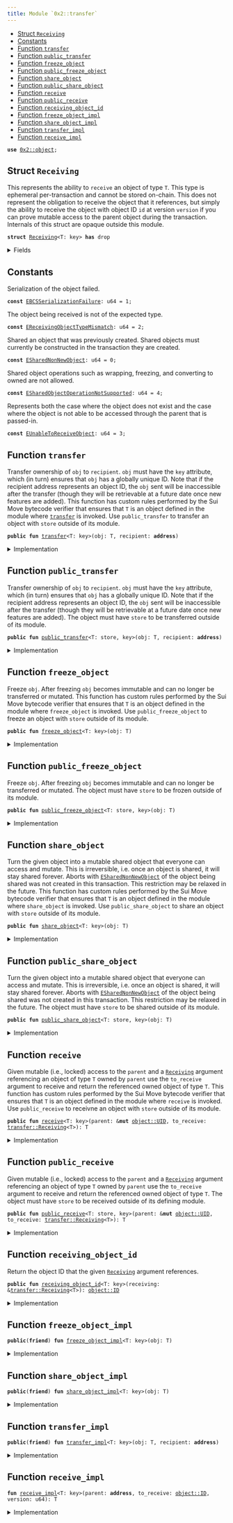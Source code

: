 ```yaml
---
title: Module `0x2::transfer`
---
```




-  [Struct `Receiving`](#0x2_transfer_Receiving)
-  [Constants](#@Constants_0)
-  [Function `transfer`](#0x2_transfer_transfer)
-  [Function `public_transfer`](#0x2_transfer_public_transfer)
-  [Function `freeze_object`](#0x2_transfer_freeze_object)
-  [Function `public_freeze_object`](#0x2_transfer_public_freeze_object)
-  [Function `share_object`](#0x2_transfer_share_object)
-  [Function `public_share_object`](#0x2_transfer_public_share_object)
-  [Function `receive`](#0x2_transfer_receive)
-  [Function `public_receive`](#0x2_transfer_public_receive)
-  [Function `receiving_object_id`](#0x2_transfer_receiving_object_id)
-  [Function `freeze_object_impl`](#0x2_transfer_freeze_object_impl)
-  [Function `share_object_impl`](#0x2_transfer_share_object_impl)
-  [Function `transfer_impl`](#0x2_transfer_transfer_impl)
-  [Function `receive_impl`](#0x2_transfer_receive_impl)


<pre><code><b>use</b> <a href="../sui-framework/object.md#0x2_object">0x2::object</a>;
</code></pre>



<a name="0x2_transfer_Receiving"></a>

## Struct `Receiving`

This represents the ability to <code>receive</code> an object of type <code>T</code>.
This type is ephemeral per-transaction and cannot be stored on-chain.
This does not represent the obligation to receive the object that it
references, but simply the ability to receive the object with object ID
<code>id</code> at version <code>version</code> if you can prove mutable access to the parent
object during the transaction.
Internals of this struct are opaque outside this module.


<pre><code><b>struct</b> <a href="../sui-framework/transfer.md#0x2_transfer_Receiving">Receiving</a>&lt;T: key&gt; <b>has</b> drop
</code></pre>



<details>
<summary>Fields</summary>


<dl>
<dt>
<code>id: <a href="../sui-framework/object.md#0x2_object_ID">object::ID</a></code>
</dt>
<dd>

</dd>
<dt>
<code>version: u64</code>
</dt>
<dd>

</dd>
</dl>


</details>

<a name="@Constants_0"></a>

## Constants


<a name="0x2_transfer_EBCSSerializationFailure"></a>

Serialization of the object failed.


<pre><code><b>const</b> <a href="../sui-framework/transfer.md#0x2_transfer_EBCSSerializationFailure">EBCSSerializationFailure</a>: u64 = 1;
</code></pre>



<a name="0x2_transfer_EReceivingObjectTypeMismatch"></a>

The object being received is not of the expected type.


<pre><code><b>const</b> <a href="../sui-framework/transfer.md#0x2_transfer_EReceivingObjectTypeMismatch">EReceivingObjectTypeMismatch</a>: u64 = 2;
</code></pre>



<a name="0x2_transfer_ESharedNonNewObject"></a>

Shared an object that was previously created. Shared objects must currently
be constructed in the transaction they are created.


<pre><code><b>const</b> <a href="../sui-framework/transfer.md#0x2_transfer_ESharedNonNewObject">ESharedNonNewObject</a>: u64 = 0;
</code></pre>



<a name="0x2_transfer_ESharedObjectOperationNotSupported"></a>

Shared object operations such as wrapping, freezing, and converting to owned are not allowed.


<pre><code><b>const</b> <a href="../sui-framework/transfer.md#0x2_transfer_ESharedObjectOperationNotSupported">ESharedObjectOperationNotSupported</a>: u64 = 4;
</code></pre>



<a name="0x2_transfer_EUnableToReceiveObject"></a>

Represents both the case where the object does not exist and the case where the object is not
able to be accessed through the parent that is passed-in.


<pre><code><b>const</b> <a href="../sui-framework/transfer.md#0x2_transfer_EUnableToReceiveObject">EUnableToReceiveObject</a>: u64 = 3;
</code></pre>



<a name="0x2_transfer_transfer"></a>

## Function `transfer`

Transfer ownership of <code>obj</code> to <code>recipient</code>. <code>obj</code> must have the <code>key</code> attribute,
which (in turn) ensures that <code>obj</code> has a globally unique ID. Note that if the recipient
address represents an object ID, the <code>obj</code> sent will be inaccessible after the transfer
(though they will be retrievable at a future date once new features are added).
This function has custom rules performed by the Sui Move bytecode verifier that ensures
that <code>T</code> is an object defined in the module where <code><a href="../sui-framework/transfer.md#0x2_transfer">transfer</a></code> is invoked. Use
<code>public_transfer</code> to transfer an object with <code>store</code> outside of its module.


<pre><code><b>public</b> <b>fun</b> <a href="../sui-framework/transfer.md#0x2_transfer">transfer</a>&lt;T: key&gt;(obj: T, recipient: <b>address</b>)
</code></pre>



<details>
<summary>Implementation</summary>


<pre><code><b>public</b> <b>fun</b> <a href="../sui-framework/transfer.md#0x2_transfer">transfer</a>&lt;T: key&gt;(obj: T, recipient: <b>address</b>) {
    <a href="../sui-framework/transfer.md#0x2_transfer_transfer_impl">transfer_impl</a>(obj, recipient)
}
</code></pre>



</details>

<a name="0x2_transfer_public_transfer"></a>

## Function `public_transfer`

Transfer ownership of <code>obj</code> to <code>recipient</code>. <code>obj</code> must have the <code>key</code> attribute,
which (in turn) ensures that <code>obj</code> has a globally unique ID. Note that if the recipient
address represents an object ID, the <code>obj</code> sent will be inaccessible after the transfer
(though they will be retrievable at a future date once new features are added).
The object must have <code>store</code> to be transferred outside of its module.


<pre><code><b>public</b> <b>fun</b> <a href="../sui-framework/transfer.md#0x2_transfer_public_transfer">public_transfer</a>&lt;T: store, key&gt;(obj: T, recipient: <b>address</b>)
</code></pre>



<details>
<summary>Implementation</summary>


<pre><code><b>public</b> <b>fun</b> <a href="../sui-framework/transfer.md#0x2_transfer_public_transfer">public_transfer</a>&lt;T: key + store&gt;(obj: T, recipient: <b>address</b>) {
    <a href="../sui-framework/transfer.md#0x2_transfer_transfer_impl">transfer_impl</a>(obj, recipient)
}
</code></pre>



</details>

<a name="0x2_transfer_freeze_object"></a>

## Function `freeze_object`

Freeze <code>obj</code>. After freezing <code>obj</code> becomes immutable and can no longer be transferred or
mutated.
This function has custom rules performed by the Sui Move bytecode verifier that ensures
that <code>T</code> is an object defined in the module where <code>freeze_object</code> is invoked. Use
<code>public_freeze_object</code> to freeze an object with <code>store</code> outside of its module.


<pre><code><b>public</b> <b>fun</b> <a href="../sui-framework/transfer.md#0x2_transfer_freeze_object">freeze_object</a>&lt;T: key&gt;(obj: T)
</code></pre>



<details>
<summary>Implementation</summary>


<pre><code><b>public</b> <b>fun</b> <a href="../sui-framework/transfer.md#0x2_transfer_freeze_object">freeze_object</a>&lt;T: key&gt;(obj: T) {
    <a href="../sui-framework/transfer.md#0x2_transfer_freeze_object_impl">freeze_object_impl</a>(obj)
}
</code></pre>



</details>

<a name="0x2_transfer_public_freeze_object"></a>

## Function `public_freeze_object`

Freeze <code>obj</code>. After freezing <code>obj</code> becomes immutable and can no longer be transferred or
mutated.
The object must have <code>store</code> to be frozen outside of its module.


<pre><code><b>public</b> <b>fun</b> <a href="../sui-framework/transfer.md#0x2_transfer_public_freeze_object">public_freeze_object</a>&lt;T: store, key&gt;(obj: T)
</code></pre>



<details>
<summary>Implementation</summary>


<pre><code><b>public</b> <b>fun</b> <a href="../sui-framework/transfer.md#0x2_transfer_public_freeze_object">public_freeze_object</a>&lt;T: key + store&gt;(obj: T) {
    <a href="../sui-framework/transfer.md#0x2_transfer_freeze_object_impl">freeze_object_impl</a>(obj)
}
</code></pre>



</details>

<a name="0x2_transfer_share_object"></a>

## Function `share_object`

Turn the given object into a mutable shared object that everyone can access and mutate.
This is irreversible, i.e. once an object is shared, it will stay shared forever.
Aborts with <code><a href="../sui-framework/transfer.md#0x2_transfer_ESharedNonNewObject">ESharedNonNewObject</a></code> of the object being shared was not created in this
transaction. This restriction may be relaxed in the future.
This function has custom rules performed by the Sui Move bytecode verifier that ensures
that <code>T</code> is an object defined in the module where <code>share_object</code> is invoked. Use
<code>public_share_object</code> to share an object with <code>store</code> outside of its module.


<pre><code><b>public</b> <b>fun</b> <a href="../sui-framework/transfer.md#0x2_transfer_share_object">share_object</a>&lt;T: key&gt;(obj: T)
</code></pre>



<details>
<summary>Implementation</summary>


<pre><code><b>public</b> <b>fun</b> <a href="../sui-framework/transfer.md#0x2_transfer_share_object">share_object</a>&lt;T: key&gt;(obj: T) {
    <a href="../sui-framework/transfer.md#0x2_transfer_share_object_impl">share_object_impl</a>(obj)
}
</code></pre>



</details>

<a name="0x2_transfer_public_share_object"></a>

## Function `public_share_object`

Turn the given object into a mutable shared object that everyone can access and mutate.
This is irreversible, i.e. once an object is shared, it will stay shared forever.
Aborts with <code><a href="../sui-framework/transfer.md#0x2_transfer_ESharedNonNewObject">ESharedNonNewObject</a></code> of the object being shared was not created in this
transaction. This restriction may be relaxed in the future.
The object must have <code>store</code> to be shared outside of its module.


<pre><code><b>public</b> <b>fun</b> <a href="../sui-framework/transfer.md#0x2_transfer_public_share_object">public_share_object</a>&lt;T: store, key&gt;(obj: T)
</code></pre>



<details>
<summary>Implementation</summary>


<pre><code><b>public</b> <b>fun</b> <a href="../sui-framework/transfer.md#0x2_transfer_public_share_object">public_share_object</a>&lt;T: key + store&gt;(obj: T) {
    <a href="../sui-framework/transfer.md#0x2_transfer_share_object_impl">share_object_impl</a>(obj)
}
</code></pre>



</details>

<a name="0x2_transfer_receive"></a>

## Function `receive`

Given mutable (i.e., locked) access to the <code>parent</code> and a <code><a href="../sui-framework/transfer.md#0x2_transfer_Receiving">Receiving</a></code> argument
referencing an object of type <code>T</code> owned by <code>parent</code> use the <code>to_receive</code>
argument to receive and return the referenced owned object of type <code>T</code>.
This function has custom rules performed by the Sui Move bytecode verifier that ensures
that <code>T</code> is an object defined in the module where <code>receive</code> is invoked. Use
<code>public_receive</code> to receivne an object with <code>store</code> outside of its module.


<pre><code><b>public</b> <b>fun</b> <a href="../sui-framework/transfer.md#0x2_transfer_receive">receive</a>&lt;T: key&gt;(parent: &<b>mut</b> <a href="../sui-framework/object.md#0x2_object_UID">object::UID</a>, to_receive: <a href="../sui-framework/transfer.md#0x2_transfer_Receiving">transfer::Receiving</a>&lt;T&gt;): T
</code></pre>



<details>
<summary>Implementation</summary>


<pre><code><b>public</b> <b>fun</b> <a href="../sui-framework/transfer.md#0x2_transfer_receive">receive</a>&lt;T: key&gt;(parent: &<b>mut</b> UID, to_receive: <a href="../sui-framework/transfer.md#0x2_transfer_Receiving">Receiving</a>&lt;T&gt;): T {
    <b>let</b> <a href="../sui-framework/transfer.md#0x2_transfer_Receiving">Receiving</a> {
        id,
        version,
    } = to_receive;
    <a href="../sui-framework/transfer.md#0x2_transfer_receive_impl">receive_impl</a>(<a href="../sui-framework/object.md#0x2_object_uid_to_address">object::uid_to_address</a>(parent), id, version)
}
</code></pre>



</details>

<a name="0x2_transfer_public_receive"></a>

## Function `public_receive`

Given mutable (i.e., locked) access to the <code>parent</code> and a <code><a href="../sui-framework/transfer.md#0x2_transfer_Receiving">Receiving</a></code> argument
referencing an object of type <code>T</code> owned by <code>parent</code> use the <code>to_receive</code>
argument to receive and return the referenced owned object of type <code>T</code>.
The object must have <code>store</code> to be received outside of its defining module.


<pre><code><b>public</b> <b>fun</b> <a href="../sui-framework/transfer.md#0x2_transfer_public_receive">public_receive</a>&lt;T: store, key&gt;(parent: &<b>mut</b> <a href="../sui-framework/object.md#0x2_object_UID">object::UID</a>, to_receive: <a href="../sui-framework/transfer.md#0x2_transfer_Receiving">transfer::Receiving</a>&lt;T&gt;): T
</code></pre>



<details>
<summary>Implementation</summary>


<pre><code><b>public</b> <b>fun</b> <a href="../sui-framework/transfer.md#0x2_transfer_public_receive">public_receive</a>&lt;T: key + store&gt;(parent: &<b>mut</b> UID, to_receive: <a href="../sui-framework/transfer.md#0x2_transfer_Receiving">Receiving</a>&lt;T&gt;): T {
    <b>let</b> <a href="../sui-framework/transfer.md#0x2_transfer_Receiving">Receiving</a> {
        id,
        version,
    } = to_receive;
    <a href="../sui-framework/transfer.md#0x2_transfer_receive_impl">receive_impl</a>(<a href="../sui-framework/object.md#0x2_object_uid_to_address">object::uid_to_address</a>(parent), id, version)
}
</code></pre>



</details>

<a name="0x2_transfer_receiving_object_id"></a>

## Function `receiving_object_id`

Return the object ID that the given <code><a href="../sui-framework/transfer.md#0x2_transfer_Receiving">Receiving</a></code> argument references.


<pre><code><b>public</b> <b>fun</b> <a href="../sui-framework/transfer.md#0x2_transfer_receiving_object_id">receiving_object_id</a>&lt;T: key&gt;(receiving: &<a href="../sui-framework/transfer.md#0x2_transfer_Receiving">transfer::Receiving</a>&lt;T&gt;): <a href="../sui-framework/object.md#0x2_object_ID">object::ID</a>
</code></pre>



<details>
<summary>Implementation</summary>


<pre><code><b>public</b> <b>fun</b> <a href="../sui-framework/transfer.md#0x2_transfer_receiving_object_id">receiving_object_id</a>&lt;T: key&gt;(receiving: &<a href="../sui-framework/transfer.md#0x2_transfer_Receiving">Receiving</a>&lt;T&gt;): ID {
    receiving.id
}
</code></pre>



</details>

<a name="0x2_transfer_freeze_object_impl"></a>

## Function `freeze_object_impl`



<pre><code><b>public</b>(<b>friend</b>) <b>fun</b> <a href="../sui-framework/transfer.md#0x2_transfer_freeze_object_impl">freeze_object_impl</a>&lt;T: key&gt;(obj: T)
</code></pre>



<details>
<summary>Implementation</summary>


<pre><code><b>public</b>(package) <b>native</b> <b>fun</b> <a href="../sui-framework/transfer.md#0x2_transfer_freeze_object_impl">freeze_object_impl</a>&lt;T: key&gt;(obj: T);
</code></pre>



</details>

<a name="0x2_transfer_share_object_impl"></a>

## Function `share_object_impl`



<pre><code><b>public</b>(<b>friend</b>) <b>fun</b> <a href="../sui-framework/transfer.md#0x2_transfer_share_object_impl">share_object_impl</a>&lt;T: key&gt;(obj: T)
</code></pre>



<details>
<summary>Implementation</summary>


<pre><code><b>public</b>(package) <b>native</b> <b>fun</b> <a href="../sui-framework/transfer.md#0x2_transfer_share_object_impl">share_object_impl</a>&lt;T: key&gt;(obj: T);
</code></pre>



</details>

<a name="0x2_transfer_transfer_impl"></a>

## Function `transfer_impl`



<pre><code><b>public</b>(<b>friend</b>) <b>fun</b> <a href="../sui-framework/transfer.md#0x2_transfer_transfer_impl">transfer_impl</a>&lt;T: key&gt;(obj: T, recipient: <b>address</b>)
</code></pre>



<details>
<summary>Implementation</summary>


<pre><code><b>public</b>(package) <b>native</b> <b>fun</b> <a href="../sui-framework/transfer.md#0x2_transfer_transfer_impl">transfer_impl</a>&lt;T: key&gt;(obj: T, recipient: <b>address</b>);
</code></pre>



</details>

<a name="0x2_transfer_receive_impl"></a>

## Function `receive_impl`



<pre><code><b>fun</b> <a href="../sui-framework/transfer.md#0x2_transfer_receive_impl">receive_impl</a>&lt;T: key&gt;(parent: <b>address</b>, to_receive: <a href="../sui-framework/object.md#0x2_object_ID">object::ID</a>, version: u64): T
</code></pre>



<details>
<summary>Implementation</summary>


<pre><code><b>native</b> <b>fun</b> <a href="../sui-framework/transfer.md#0x2_transfer_receive_impl">receive_impl</a>&lt;T: key&gt;(parent: <b>address</b>, to_receive: <a href="../sui-framework/object.md#0x2_object_ID">object::ID</a>, version: u64): T;
</code></pre>



</details>
